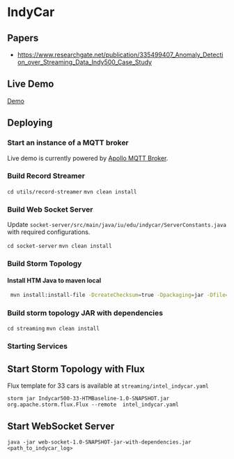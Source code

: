 # IndyCar

## Papers

* https://www.researchgate.net/publication/335499407_Anomaly_Detection_over_Streaming_Data_Indy500_Case_Study

## Live Demo

[Demo](http://indycar.demo.3.s3-website-us-east-1.amazonaws.com)

## Deploying

### Start an instance of a MQTT broker

Live demo is currently powered by [Apollo MQTT Broker](https://github.com/apache/activemq-apollo). 

### Build Record Streamer

```cd utils/record-streamer```
```mvn clean install```

### Build Web Socket Server

Update ```socket-server/src/main/java/iu/edu/indycar/ServerConstants.java``` with required configurations.

```cd socket-server```
```mvn clean install```

### Build Storm Topology

#### Install HTM Java to maven local

```bash
 mvn install:install-file -DcreateChecksum=true -Dpackaging=jar -Dfile=streaming/src/main/resources/htm.java-0.6.13-all.jar -DgroupId=org.numenta.nupic -DartifactId=htm-java -Dversion=0.6.13
```

### Build storm topology JAR with dependencies

```cd streaming```
```mvn clean install```

### Starting Services

## Start Storm Topology with Flux

Flux template for 33 cars is available at ```streaming/intel_indycar.yaml```

```storm jar Indycar500-33-HTMBaseline-1.0-SNAPSHOT.jar org.apache.storm.flux.Flux --remote  intel_indycar.yaml```

## Start WebSocket Server

```
java -jar web-socket-1.0-SNAPSHOT-jar-with-dependencies.jar <path_to_indycar_log>
```
 
